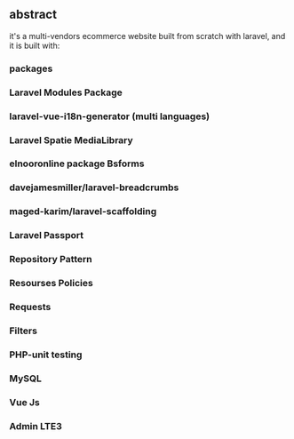 
## abstract

it's a multi-vendors ecommerce website built from scratch with laravel, and it is built with:

### packages

### Laravel Modules Package
### laravel-vue-i18n-generator (multi languages)
### Laravel Spatie MediaLibrary
### elnooronline package Bsforms
### davejamesmiller/laravel-breadcrumbs
### maged-karim/laravel-scaffolding


### Laravel Passport
### Repository Pattern
### Resourses Policies
### Requests
### Filters
### PHP-unit testing
### MySQL
### Vue Js
### Admin LTE3
 
